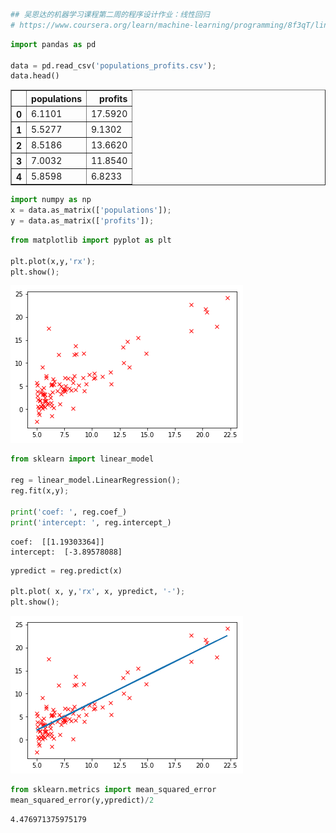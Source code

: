 

```python
## 吴恩达的机器学习课程第二周的程序设计作业：线性回归
# https://www.coursera.org/learn/machine-learning/programming/8f3qT/linear-regression
```


```python
import pandas as pd

data = pd.read_csv('populations_profits.csv');
data.head()
```




<div>
<style scoped>
    .dataframe tbody tr th:only-of-type {
        vertical-align: middle;
    }

    .dataframe tbody tr th {
        vertical-align: top;
    }

    .dataframe thead th {
        text-align: right;
    }
</style>
<table border="1" class="dataframe">
  <thead>
    <tr style="text-align: right;">
      <th></th>
      <th>populations</th>
      <th>profits</th>
    </tr>
  </thead>
  <tbody>
    <tr>
      <th>0</th>
      <td>6.1101</td>
      <td>17.5920</td>
    </tr>
    <tr>
      <th>1</th>
      <td>5.5277</td>
      <td>9.1302</td>
    </tr>
    <tr>
      <th>2</th>
      <td>8.5186</td>
      <td>13.6620</td>
    </tr>
    <tr>
      <th>3</th>
      <td>7.0032</td>
      <td>11.8540</td>
    </tr>
    <tr>
      <th>4</th>
      <td>5.8598</td>
      <td>6.8233</td>
    </tr>
  </tbody>
</table>
</div>




```python
import numpy as np
x = data.as_matrix(['populations']);
y = data.as_matrix(['profits']);
```


```python
from matplotlib import pyplot as plt

plt.plot(x,y,'rx');
plt.show();
```


![png](output_3_0.png)



```python
from sklearn import linear_model

reg = linear_model.LinearRegression();
reg.fit(x,y);

print('coef: ', reg.coef_)
print('intercept: ', reg.intercept_)
```

    coef:  [[1.19303364]]
    intercept:  [-3.89578088]



```python
ypredict = reg.predict(x)

plt.plot( x, y,'rx', x, ypredict, '-');
plt.show();
```


![png](output_5_0.png)



```python
from sklearn.metrics import mean_squared_error
mean_squared_error(y,ypredict)/2
```




    4.476971375975179


